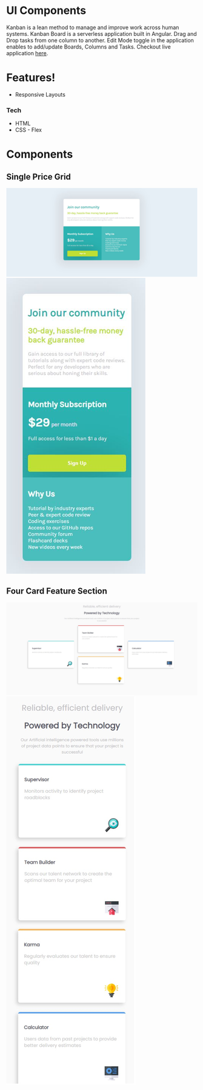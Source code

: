 # UI Components

Kanban is a lean method to manage and improve work across human systems. Kanban Board is a serverless application built in Angular. Drag and Drop tasks from one column to another. Edit Mode toggle in the application enables to add/update Boards, Columns and Tasks. Checkout live application [here](https://sranmanpreet.github.io/kanban_live).

# Features!
  - Responsive Layouts

### Tech

* HTML
* CSS - Flex

# Components

##  Single Price Grid
![Single Price Grid - Desktop View](https://github.com/sranmanpreet/ui-components/blob/master/components/single-price-grid/designs/Desktop_preview.JPG)
![Single Price Grid - Mobile View](https://github.com/sranmanpreet/ui-components/blob/master/components/single-price-grid/designs/Mobile_preview.JPG)

## Four Card Feature Section
![Four Card Feature Section - Desktop View](https://github.com/sranmanpreet/ui-components/blob/master/components/four-card-feature-section/design/Desktop_preview.JPG)
![Four Card Feature Section - Mobile View](https://github.com/sranmanpreet/ui-components/blob/master/components/four-card-feature-section/design/Mobile_preview.JPG)